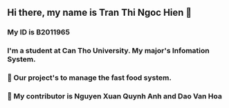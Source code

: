 ## Hi there, my name is Tran Thi Ngoc Hien 👋
### My ID is B2011965
### I'm a student at Can Tho University. My major's Infomation System.
### 🔭 Our project's to manage the fast food system.
### 👯 My contributor is Nguyen Xuan Quynh Anh and Dao Van Hoa
<!--
**B2011965/B2011965** is a ✨ _special_ ✨ repository because its `README.md` (this file) appears on your GitHub profile.

Here are some ideas to get you started:

- 
- 🌱 I’m currently learning ...
- 
- 🤔 I’m looking for help with ...
- 💬 Ask me about ...
- 📫 How to reach me: ...
- 😄 Pronouns: ...
- ⚡ Fun fact: ...
-->
